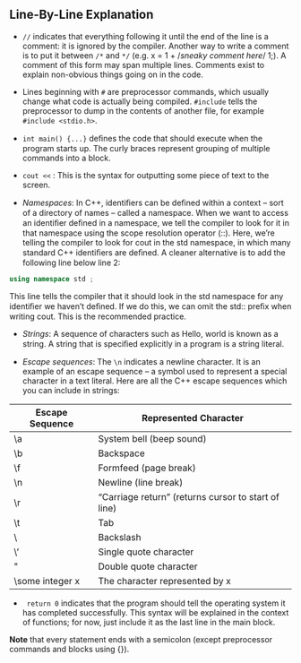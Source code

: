 ## Line-By-Line Explanation

- `//` indicates that everything following it until the end of the line is a comment: it is
ignored by the compiler. Another way to write a comment is to put it between `/*` and
`*/` (e.g. x = 1 + /*sneaky comment here*/ 1;). A comment of this form may span multiple lines. Comments exist to explain non-obvious things going on in the code.


- Lines beginning with `#` are preprocessor commands, which usually change what code
is actually being compiled. `#include` tells the preprocessor to dump in the contents of
another file, for example `#include <stdio.h>`.


- `int main() {...}` deﬁnes the code that should execute when the program starts up.
The curly braces represent grouping of multiple commands into a block.


-  `cout <<` : This is the syntax for outputting some piece of text to the screen.


- *Namespaces*: In C++, identiﬁers can be deﬁned within a context – sort of a
directory of names – called a namespace. When we want to access an identiﬁer
deﬁned in a namespace, we tell the compiler to look for it in that namespace using
the scope resolution operator (::). Here, we’re telling the compiler to look for
cout in the std namespace, in which many standard C++ identiﬁers are deﬁned.
A cleaner alternative is to add the following line below line 2:
```cpp
using namespace std ;
```

This line tells the compiler that it should look in the std namespace for any
identiﬁer we haven’t deﬁned. If we do this, we can omit the std:: preﬁx when
writing cout. This is the recommended practice.

- *Strings*: A sequence of characters such as Hello, world is known as a string. A
string that is speciﬁed explicitly in a program is a string literal.


- *Escape sequences*: The `\n` indicates a newline character. It is an example of an
escape sequence – a symbol used to represent a special character in a text literal.
Here are all the C++ escape sequences which you can include in strings:

|**Escape Sequence**| **Represented Character**|
|---|---|
|\a| System bell (beep sound) |
|\b| Backspace |
|\f |Formfeed (page break) |
|\n |Newline (line break)|
|\r |“Carriage return” (returns cursor to start of line) |
|\t |Tab |
|\\ |Backslash |
|\’ |Single quote character |
|\"| Double quote character |
|\some integer x| The character represented by x|

- ` return 0` indicates that the program should tell the operating system it has completed
successfully. This syntax will be explained in the context of functions; for now, just
include it as the last line in the main block.

**Note** that every statement ends with a semicolon (except preprocessor commands and blocks
using {}).
